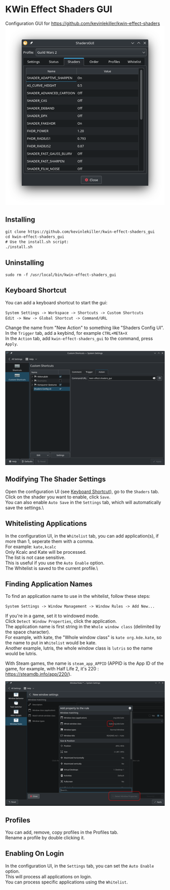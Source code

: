 # KWin Effect Shaders GUI
Configuration GUI for https://github.com/kevinlekiller/kwin-effect-shaders
![GUI](https://github.com/kevinlekiller/kwin-effect-shaders_gui/raw/main/images/GUI.png)
## Installing
    git clone https://github.com/kevinlekiller/kwin-effect-shaders_gui
    cd kwin-effect-shaders_gui
    # Use the install.sh script:
    ./install.sh
## Uninstalling
    sudo rm -f /usr/local/bin/kwin-effect-shaders_gui
## Keyboard Shortcut
You can add a keyboard shortcut to start the gui:

`System Settings -> Workspace -> Shortcuts -> Custom Shortcuts`\
`Edit -> New -> Global Shortcut -> Command/URL`

Change the name from "New Action" to something like "Shaders Config UI".\
In the `Trigger` tab, add a keybind, for example `CTRL+META+X`\
In the `Action` tab, add `kwin-effect-shaders_gui` to the command, press `Apply`.

![Modifying keyboard shortcuts](https://github.com/kevinlekiller/kwin-effect-shaders_gui/raw/main/images/keyboard_shortcut.png)
## Modifying The Shader Settings
Open the configuration UI (see [Keyboard Shortcut](#keyboard-shortcut)), go to the `Shaders` tab.\
Click on the shader you want to enable, click `Save`.\
You can also enable `Auto Save` in the `Settings` tab, which will automatically save the settings.\
## Whitelisting Applications
In the configuration UI, in the `Whitelist` tab, you can add application(s), if more than 1, seperate them with a comma.\
For example: `kate,kcalc`\
Only Kcalc and Kate will be processed.\
The list is not case sensitive.\
This is useful if you use the `Auto Enable` option.\
The Whitelist is saved to the current profile.\
## Finding Application Names
To find an application name to use in the whitelist, follow these steps:

`System Settings -> Window Management -> Window Rules -> Add New...`

If you're in a game, set it to windowed mode.\
Click `Detect Window Properties`, click the application.\
The application name is first string in the `Whole window class` (delimited by the space character).\
For example, with kate, the "Whole window class" is `kate org.kde.kate`, so the name to put in `Whitelist` would be kate.\
Another example, lutris, the whole window class is `lutris` so the name would be lutris.

With Steam games, the name is `steam_app_APPID` (APPID is the App ID of the game, for example, with Half Life 2, it's 220 : https://steamdb.info/app/220/).

![Find the application name](https://github.com/kevinlekiller/kwin-effect-shaders_gui/raw/main/images/find_application_name.png)
## Profiles
You can add, remove, copy profiles in the Profiles tab.\
Rename a profile by double clicking it.
## Enabling On Login
In the configuration UI, in the `Settings` tab, you can set the `Auto Enable` option.\
This will process all applications on login.\
You can process specific applications using the `Whitelist`.
